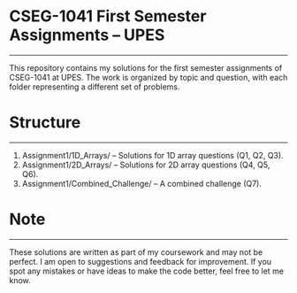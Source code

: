 
# CSEG-1041 First Semester Assignments – UPES
---
This repository contains my solutions for the first semester assignments of CSEG-1041 at UPES. The work is organized by topic and question, with each folder representing a different set of problems.
# Structure
---
1. Assignment1/1D_Arrays/ – Solutions for 1D array questions (Q1, Q2, Q3).
2. Assignment1/2D_Arrays/ – Solutions for 2D array questions (Q4, Q5, Q6).
3. Assignment1/Combined_Challenge/ – A combined challenge (Q7).

# Note
---
These solutions are written as part of my coursework and may not be perfect. I am open to suggestions and feedback for improvement. If you spot any mistakes or have ideas to make the code better, feel free to let me know.
